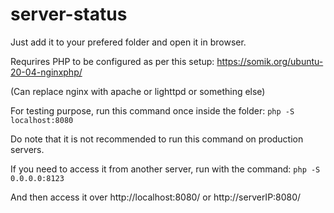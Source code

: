 # server-status
Just add it to your prefered folder and open it in browser. 



Requrires PHP to be configured as per this setup: https://somik.org/ubuntu-20-04-nginxphp/

(Can replace nginx with apache or lighttpd or something else)

For testing purpose, run this command once inside the folder: 
`php -S localhost:8080`

Do note that it is not recommended to run this command on production servers. 

If you need to access it from another server, run with the command: 
`php -S 0.0.0.0:8123`


And then access it over http://localhost:8080/ or http://serverIP:8080/

